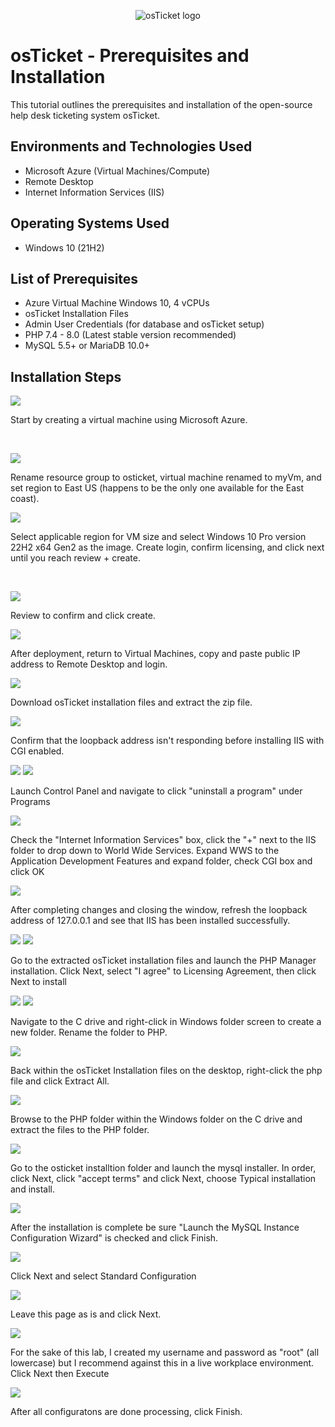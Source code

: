 <p align="center">
<img src="https://i.imgur.com/Clzj7Xs.png" alt="osTicket logo"/>
</p>

<h1>osTicket - Prerequisites and Installation</h1>
This tutorial outlines the prerequisites and installation of the open-source help desk ticketing system osTicket.<br />

<h2>Environments and Technologies Used</h2>

- Microsoft Azure (Virtual Machines/Compute)
- Remote Desktop
- Internet Information Services (IIS)

<h2>Operating Systems Used </h2>

- Windows 10</b> (21H2)

<h2>List of Prerequisites</h2>

- Azure Virtual Machine Windows 10, 4 vCPUs
- osTicket Installation Files
- Admin User Credentials (for database and osTicket setup)
- PHP 7.4 - 8.0 (Latest stable version recommended)
- MySQL 5.5+ or MariaDB 10.0+

<h2>Installation Steps</h2>

<p>
<img src="https://github.com/user-attachments/assets/e7bbd916-aaab-4319-ba99-b71104f8a810" />
</p>
<p>
Start by creating a virtual machine using Microsoft Azure.
</p>
<br />

<p>
<img src="https://github.com/user-attachments/assets/453a8391-73ac-4bd9-92b3-734f5498693e" />

</p>
<p>
Rename resource group to osticket, virtual machine renamed to myVm, and set region to East US (happens to be the only one available for the East coast).
<br />

<p>
<img src="https://github.com/user-attachments/assets/bd2ddfae-4046-41f9-a90b-b7931b542b4e" />
</p>
<p>
Select applicable region for VM size and select Windows 10 Pro version 22H2 x64 Gen2 as the image. Create login, confirm licensing, and click next until you reach review + create.
</p>
<br />

<p>
<img src="https://github.com/user-attachments/assets/5cf8b52f-ff83-4ff4-9946-b1f7c6f05cc3" />
</p>
<p>
Review to confirm and click create.
</p>

<p>
<img src="https://github.com/user-attachments/assets/d95163e7-6162-4617-814b-37b323324aec" />
</p>
<p>
After deployment, return to Virtual Machines, copy and paste public IP address to Remote Desktop and login.
</p>

<p>
<img src="https://github.com/user-attachments/assets/8c0bdd73-2b8f-4d26-8c62-364d6e7837ff" />
</p>
<p>
Download osTicket installation files and extract the zip file.
</p>

<p>
<img src="https://github.com/user-attachments/assets/afab5c7a-4173-48b9-9b51-a68465ad8e79" />
</p>
<p>
Confirm that the loopback address isn't responding before installing IIS with CGI enabled.
</p>

<p>
<img src="https://github.com/user-attachments/assets/61c16cf5-df9c-4b57-97a8-9d2a8ac44b9c" />
<img src="https://github.com/user-attachments/assets/ae817770-7abb-4bc7-9cdc-6d4f69372d37" />
</p>
<p>
Launch Control Panel and navigate to click "uninstall a program" under Programs
</p>

<p>
<img src="https://github.com/user-attachments/assets/ce78044f-c73b-40f5-be17-c7082675c0db" />
</p>
<p>
Check the "Internet Information Services" box, click the "+" next to the IIS folder to drop down to World Wide Services. Expand WWS to the Application Development Features and expand folder, check CGI box and click OK 
</p>

<p>
<img src="https://github.com/user-attachments/assets/8296ca4c-553c-4436-b151-c9498430987f" />
</p>
<p>
After completing changes and closing the window, refresh the loopback address of 127.0.0.1 and see that IIS has been installed successfully.
</p>

<p>
<img src="https://github.com/user-attachments/assets/cd105dd7-5c4c-4724-a1a7-50392bdaba37" />
<img src="https://github.com/user-attachments/assets/abca6951-b8b4-4b08-9e9f-6b4bda4bb4ec" />
</p>
<p>
Go to the extracted osTicket installation files and launch the PHP Manager installation. Click Next, select "I agree" to Licensing Agreement, then click Next to install
</p>

<p>
<img src="https://github.com/user-attachments/assets/63d1ae97-b2e7-4f31-a007-862686a65349" />
<img src="https://github.com/user-attachments/assets/e4c1a348-5760-41fa-950c-28c6436c2c45" />
</p>
<p>
Navigate to the C drive and right-click in Windows folder screen to create a new folder. Rename the folder to PHP.
</p>

<p>
<img src="https://github.com/user-attachments/assets/0f0d30bc-b350-41ef-85bf-f35c9ddb2cd0" />
</p>
<p>
Back within the osTicket Installation files on the desktop, right-click the php file and click Extract All.
</p>

<p>
<img src="https://github.com/user-attachments/assets/e5635f9b-cd0a-408d-9aee-f2ae1e42d124" />
</p>
<p>
Browse to the PHP folder within the Windows folder on the C drive and extract the files to the PHP folder.
</p>

<p>
<img src="https://github.com/user-attachments/assets/be11db9e-1a27-4c09-b8b8-e5935849f7da" />
</p>
<p>
Go to the osticket installtion folder and launch the mysql installer. In order, click Next, click "accept terms" and click Next, choose Typical installation and install.  
</p>

<p>
<img src="https://github.com/user-attachments/assets/5c11221e-5fbb-4d54-bc5c-02986e7430c8" />
</p>
</p>
After the installation is complete be sure "Launch the MySQL Instance Configuration Wizard" is checked and click Finish.
<p>

<p>
<img src="https://github.com/user-attachments/assets/e0efc8e2-fdb9-4a90-8b94-b19860a45be6" />
</p>
<p>
Click Next and select Standard Configuration 
</p>

<p>
<img src="https://github.com/user-attachments/assets/dcfc2540-a04d-4523-9d27-e2941f4794a3" />
</p>
<p>
Leave this page as is and click Next. 
</p>

<p>
<img src="https://github.com/user-attachments/assets/db41c205-107d-4627-b433-e4d8c903852a" />
</p>
<p>
For the sake of this lab, I created my username and password as "root" (all lowercase) but I recommend against this in a live workplace environment. Click Next then Execute
</p>

<p>
<img src="https://github.com/user-attachments/assets/e49618c9-76e3-4be1-a2e8-9777bf29e93e" />
</p>
<p>
After all configuratons are done processing, click Finish.
</p>
